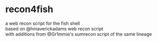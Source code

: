 # recon4fish
a web recon script for the fish shell   
based on @hmaverickadams web recon script   
with additions from @Gr1mmie's sumrecon script of the same lineage  
